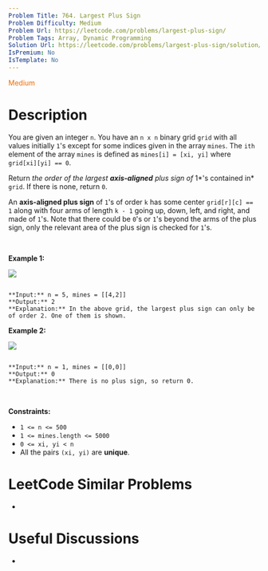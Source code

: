 ```yaml
---
Problem Title: 764. Largest Plus Sign
Problem Difficulty: Medium
Problem Url: https://leetcode.com/problems/largest-plus-sign/
Problem Tags: Array, Dynamic Programming
Solution Url: https://leetcode.com/problems/largest-plus-sign/solution/
IsPremium: No
IsTemplate: No
---
```


<span style="color: rgb(239, 108, 0);">Medium</span>

# Description

You are given an integer `n`. You have an `n x n` binary grid `grid` with all values initially `1`'s except for some indices given in the array `mines`. The `ith` element of the array `mines` is defined as `mines[i] = [xi, yi]` where `grid[xi][yi] == 0`.


Return *the order of the largest **axis-aligned** plus sign of* 1*'s contained in* `grid`. If there is none, return `0`.


An **axis-aligned plus sign** of `1`'s of order `k` has some center `grid[r][c] == 1` along with four arms of length `k - 1` going up, down, left, and right, and made of `1`'s. Note that there could be `0`'s or `1`'s beyond the arms of the plus sign, only the relevant area of the plus sign is checked for `1`'s.


 


**Example 1:**


![](https://assets.leetcode.com/uploads/2021/06/13/plus1-grid.jpg)

```

**Input:** n = 5, mines = [[4,2]]
**Output:** 2
**Explanation:** In the above grid, the largest plus sign can only be of order 2. One of them is shown.

```

**Example 2:**


![](https://assets.leetcode.com/uploads/2021/06/13/plus2-grid.jpg)

```

**Input:** n = 1, mines = [[0,0]]
**Output:** 0
**Explanation:** There is no plus sign, so return 0.

```

 


**Constraints:**


* `1 <= n <= 500`
* `1 <= mines.length <= 5000`
* `0 <= xi, yi < n`
* All the pairs `(xi, yi)` are **unique**.




# LeetCode Similar Problems

- []()

# Useful Discussions

- []()
